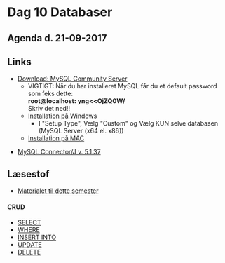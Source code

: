 # Dag 10 Databaser
## Agenda d. 21-09-2017


## Links
* [Download: MySQL Community Server](https://dev.mysql.com/downloads/mysql/)
  * VIGTIGT: Når du har installeret MySQL får du et default password som feks dette:     
   **root@localhost: yng<<OjZQ0W/**      
   Skriv det ned!!
   * [Installation på Windows](https://www.youtube.com/watch?v=LnOnzNQnJMU)
     * I "Setup Type", Vælg "Custom" og Vælg KUN selve databasen (MySQL Server (x64 el. x86))
   * [Installation på MAC](https://www.youtube.com/watch?v=1C6ljG6FzNI)
<!--* [Download DataGrip](https://www.jetbrains.com/datagrip/download/)-->
* [MySQL Connector/J v. 5.1.37](https://github.com/dat17v1/2_10_databaser/raw/master/jdbc_driver/mysql-connector-java-5.1.37-bin.jar)

## Læsestof
* [Materialet til dette semester](https://www.w3schools.com/sql/default.asp)
#### CRUD
* [SELECT](https://www.w3schools.com/sql/sql_select.asp)
* [WHERE](https://www.w3schools.com/sql/sql_where.asp)
* [INSERT INTO](https://www.w3schools.com/sql/sql_insert.asp)
* [UPDATE](https://www.w3schools.com/sql/sql_update.asp)
* [DELETE](https://www.w3schools.com/sql/sql_delete.asp)
